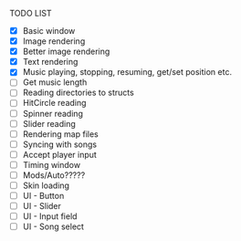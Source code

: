 TODO LIST
- [X] Basic window
- [X] Image rendering
- [X] Better image rendering
- [X] Text rendering
- [X] Music playing, stopping, resuming, get/set position etc.  
- [ ] Get music length
- [ ] Reading directories to structs
- [ ] HitCircle reading
- [ ] Spinner reading
- [ ] Slider reading
- [ ] Rendering map files
- [ ] Syncing with songs 
- [ ] Accept player input 
- [ ] Timing window
- [ ] Mods/Auto?????
- [ ] Skin loading
- [ ] UI - Button
- [ ] UI - Slider
- [ ] UI - Input field
- [ ] UI - Song select